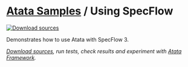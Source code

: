 # [Atata Samples](https://github.com/atata-framework/atata-samples) / Using SpecFlow

[![Download sources](https://img.shields.io/badge/Download-sources-brightgreen.svg)](https://github.com/atata-framework/atata-samples/raw/master/_archives/SpecFlow.zip)

Demonstrates how to use Atata with SpecFlow 3.

*[Download sources](https://github.com/atata-framework/atata-samples/raw/master/_archives/SpecFlow.zip), run tests, check results and experiment with [Atata Framework](https://atata.io).*